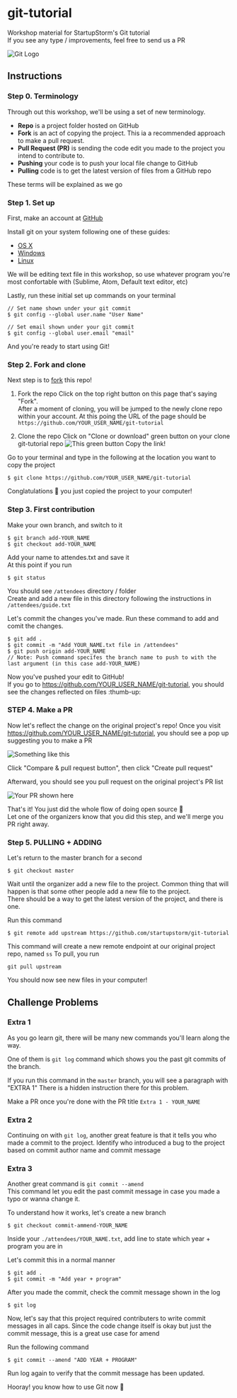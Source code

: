 # git-tutorial
Workshop material for StartupStorm's Git tutorial  
If you see any type / improvements, feel free to send us a PR

![Git Logo](https://git-for-windows.github.io/img/git_logo.png)

## Instructions
### Step 0. Terminology
Through out this workshop, we'll be using a set of new terminology.
- **Repo** is a project folder hosted on GitHub
- **Fork** is an act of copying the project. This ia a recommended approach to make a pull request.
- **Pull Request (PR)** is sending the code edit you made to the project you intend to contribute to.
- **Pushing** your code is to push your local file change to GitHub
- **Pulling** code is to get the latest version of files from a GitHub repo

These terms will be explained as we go

### Step 1. Set up
First, make an account at [GitHub](https://github.com/join)

Install git on your system following one of these guides:
- [OS X](https://www.atlassian.com/git/tutorials/install-git#mac-os-x)
- [Windows](https://www.atlassian.com/git/tutorials/install-git#windows)
- [Linux](https://www.atlassian.com/git/tutorials/install-git#linux)

We will be editing text file in this workshop, so use whatever program you're most confortable with (Sublime, Atom, Default text editor, etc)

Lastly, run these initial set up commands on your terminal

```
// Set name shown under your git commit
$ git config --global user.name "User Name"

// Set email shown under your git commit
$ git config --global user.email "email"
```

And you're ready to start using Git!

### Step 2. Fork and clone
Next step is to [fork](https://help.github.com/articles/fork-a-repo/) this repo!

1. Fork the repo
Click on the top right button on this page that's saying "Fork".  
After a moment of cloning, you will be jumped to the newly clone repo within your account.
At this poing the URL of the page should be `https://github.com/YOUR_USER_NAME/git-tutorial`

2. Clone the repo
Click on "Clone or download" green button on your clone git-tutorial repo
![This green button](https://imgur.com/vK3c3Lu)
Copy the link!

Go to your terminal and type in the following at the location you want to copy the project

```
$ git clone https://github.com/YOUR_USER_NAME/git-tutorial
```

Conglatulations :tada: you just copied the project to your computer!

### Step 3. First contribution
Make your own branch, and switch to it

```
$ git branch add-YOUR_NAME
$ git checkout add-YOUR_NAME
```

Add your name to attendes.txt and save it  
At this point if you run 

```
$ git status
```

You should see `/attendees` directory / folder  
Create and add a new file in this directory following the instructions in `/attendees/guide.txt`

Let's commit the changes you've made. Run these command to add and comit the changes.

```
$ git add .
$ git commit -m "Add YOUR_NAME.txt file in /attendees"
$ git push origin add-YOUR_NAME
// Note: Push command specifes the branch name to push to with the last argument (in this case add-YOUR_NAME)
```

Now you've pushed your edit to GitHub!  
If you go to  https://github.com/YOUR_USER_NAME/git-tutorial, you should see the changes reflected on files :thumb-up:

### STEP 4. Make a PR

Now let's reflect the change on the original project's repo!
Once you visit https://github.com/YOUR_USER_NAME/git-tutorial, you should see a pop up suggesting you to make a PR

![Something like this](https://i.imgur.com/q3c3Ulq.png)

Click "Compare & pull request button", then click "Create pull request"

Afterward, you should see you pull request on the original project's PR list

![Your PR shown here](https://i.imgur.com/qb048Tn.png)

That's it! You just did the whole flow of doing open source :tada:  
Let one of the organizers know that you did this step, and we'll merge you PR right away.

### Step 5. PULLING + ADDING

Let's return to the master branch for a second

```
$ git checkout master
```

Wait until the organizer add a new file to the project.
Common thing that will happen is that some other people add a new file to the project.  
There should be a way to get the latest version of the project, and there is one.

Run this command

```
$ git remote add upstream https://github.com/startupstorm/git-tutorial
```

This command will create a new remote endpoint at our original project repo, named `ss`
To pull, you run

```
git pull upstream
```

You should now see new files in your computer!

## Challenge Problems
### Extra 1

As you go learn git, there will be many new commands you'll learn along the way.

One of them is `git log` command which shows you the past git commits of the branch.

If you run this command in the `master` branch, you will see a paragraph with "EXTRA 1"
There is a hidden instruction there for this problem.

Make a PR once you're done with the PR title `Extra 1 - YOUR_NAME`

### Extra 2
Continuing on with `git log`, another great feature is that it tells you who made a commit to the project.
Identify who introduced a bug to the project based on commit author name and commit message

### Extra 3
Another great command is `git commit --amend`  
This command let you edit the past commit message in case you made a typo or wanna change it.

To understand how it works, let's create a new branch
```
$ git checkout commit-ammend-YOUR_NAME
```

Inside your `./attendees/YOUR_NAME.txt`, add line to state which year + program you are in

Let's commit this in a normal manner

```
$ git add .
$ git commit -m "Add year + program"
```

After you made the commit, check the commit message shown in the log
```
$ git log
```

Now, let's say that this project required contributers to write commit messages in all caps.
Since the code change itself is okay but just the commit message, this is a great use case for amend

Run the following command
```
$ git commit --amend "ADD YEAR + PROGRAM"
```

Run log again to verify that the commit message has been updated.

Hooray! you know how to use Git now :tada:
